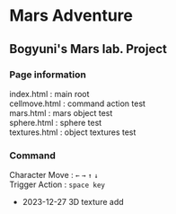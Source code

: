 # Mars Adventure

## Bogyuni's Mars lab. Project

### Page information

index.html : main root<br>
cellmove.html : command action test<br>
mars.html : mars object test<br>
sphere.html : sphere test<br>
textures.html : object textures test<br>

### Command

Character Move : `←` `→` `↑` `↓` <br>
Trigger Action : `space key`

- 2023-12-27
  3D texture add
